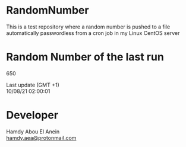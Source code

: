 # RandomNumber    
This is a test repository where a random number is pushed to a file automatically passwordless from a cron job in my Linux CentOS server    
# Random Number of the last run   
650
      
Last update (GMT +1)    
10/08/21 02:00:01
# Developer    
Hamdy Abou El Anein   
hamdy.aea@protonmail.com

